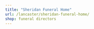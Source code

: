 ```yaml
---
title: "Sheridan Funeral Home"
url: /lancaster/sheridan-funeral-home/
shop: funeral directors
---
```


